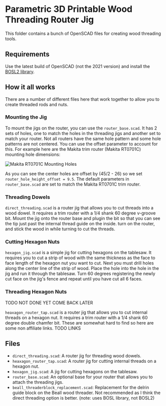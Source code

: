 # Parametric 3D Printable Wood Threading Router Jig

This folder contains a bunch of OpenSCAD files for creating wood threading tools.

## Requirements

Use the latest build of OpenSCAD (not the 2021 version) and install the [BOSL2 library](https://github.com/revarbat/BOSL2).

## How it all works

There are a number of different files here that work together to allow you to create threaded rods and nuts.


### Mounting the Jig

To mount the jigs on the router, you can use the `router_base.scad`. It has 2 sets of holes, one to match the holes in the threading jigs and another set to match your router. Not all routers have the same hole pattern and some hole patterns are not centered. You can use the offset parameter to account for this. For example here are the Makita trim router (Makita RT0701C) mounting hole dimensions:

![Makita RT0701C Mounting Holes](makita_trim_router_mounting_holes.png)

As you can see the center holes are offset by (45/2 - 26)  so we set `router_hole_height_offset = 9.5`. The default parameters in `router_base.scad` are set to match the Makita RT0701C trim router. 

### Threading Dowels

`direct_threading.scad` is a router jig that allows you to cut threads into a wood dowel. It requires a trim router with a 1/4 shank 60 degree v-groove bit. Mount the jig onto the router base and plugin the bit so that you can see the tip just past the internal thread guide on the inside. turn on the router, and stick the wood in while turning to cut the threads.

### Cutting Hexagon Nuts

`hexagon_jig.scad` is a simple jig for cutting hexagons on the tablesaw. It requires you to cut a strip of wood with the same thickness as the face to face length of the hexagon nut you want to cut. Next you must drill holes along the center line of the strip of wood. Place the hole into the hole in the jig and run it through the tablesaw. Turn 60 degrees registering the newly cut face on the jig's fence and repeat until you have cut all 6 faces.


### Threading Hexagon Nuts

TODO NOT DONE YET COME BACK LATER

`heaxagon_router_tap.scad` is a router jig that allows you to cut internal threads on a hexagon nut. It requires a trim router with a 1/4 shank 60 degree double chamfer bit. These are somewhat hard to find so here are some non affiliate links. TODO LINKS


## Files

- `direct_threading.scad`: A router jig for threading wood dowels.
- `heaxagon_router_tap.scad`: A router jig for cutting internal threads on a hexagon nut.
- `hexagon_jig.scad`: A jig for cutting hexagons on the tablesaw. 
- `router_base.scad`: An optional base for your router that allows you to attach the threading jigs.  
- `beall_threaderblock_replacement.scad`: Replacement for the delrin guide block on the Beall wood threader. Not recommended as I think the direct threading option is better. (note: uses BOSL library, not BOSL2)




